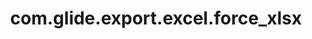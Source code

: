 ---
weight: 417
layout: page
title: com.glide.export.excel.force_xlsx
description: ""
value: "false"
---